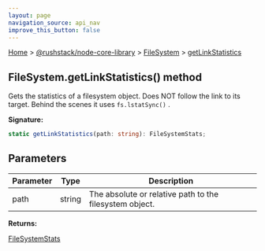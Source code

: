 ```yaml
---
layout: page
navigation_source: api_nav
improve_this_button: false
---
```



[Home](./index.md) &gt; [@rushstack/node-core-library](./node-core-library.md) &gt; [FileSystem](./node-core-library.filesystem.md) &gt; [getLinkStatistics](./node-core-library.filesystem.getlinkstatistics.md)

## FileSystem.getLinkStatistics() method

Gets the statistics of a filesystem object. Does NOT follow the link to its target. Behind the scenes it uses `fs.lstatSync()` .

<b>Signature:</b>

```typescript
static getLinkStatistics(path: string): FileSystemStats;
```

## Parameters

|  Parameter | Type | Description |
|  --- | --- | --- |
|  path | string | The absolute or relative path to the filesystem object. |

<b>Returns:</b>

[FileSystemStats](./node-core-library.filesystemstats.md)
